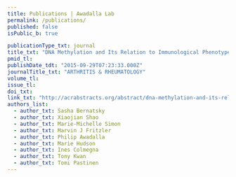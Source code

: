```yaml
---
title: Publications | Awadalla Lab
permalink: /publications/
published: false
isPublic_b: true

publicationType_txt: journal
title_txt: "DNA Methylation and Its Relation to Immunological Phenotypes in Peripheral Blood: A Study of Anti-CCP Antibody Positivity from a Population-Based Pool"
pmid_tl: 
publishDate_tdt: "2015-09-29T07:23:33.000Z"
journalTitle_txt: "ARTHRITIS & RHEUMATOLOGY"
volume_tl: 
issue_tl: 
doi_txt:
link_txt: "http://acrabstracts.org/abstract/dna-methylation-and-its-relation-to-immunological-phenotypes-in-peripheral-blood-a-study-of-anti-ccp-antibody-positivity-from-a-population-based-pool/"
authors_list: 
  - author_txt: Sasha Bernatsky
  - author_txt: Xiaojian Shao
  - author_txt: Marie-Michelle Simon
  - author_txt: Marvin J Fritzler
  - author_txt: Philip Awadalla
  - author_txt: Marie Hudson
  - author_txt: Ines Colmegna
  - author_txt: Tony Kwan
  - author_txt: Tomi Pastinen 
---
```

